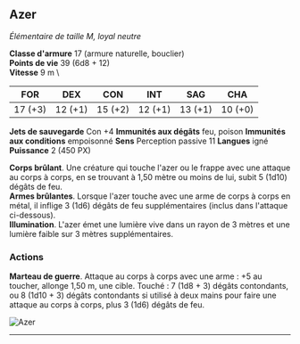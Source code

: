 ## Azer

_Élémentaire de taille M, loyal neutre_

**Classe d'armure** 17 (armure naturelle, bouclier) \
**Points de vie** 39 (6d8 + 12) \
**Vitesse** 9 m \

|  **FOR** | **DEX** | **CON**     | **INT** | **SAG** | **CHA**  |
|----------|---------|-------------|---------|---------|----------|
|  17 (+3) | 12 (+1) | 15 (+2)     | 12 (+1) | 13 (+1) | 10  (+0) |

**Jets de sauvegarde** Con +4
**Immunités aux dégâts** feu, poison
**Immunités aux conditions** empoisonné
**Sens** Perception passive 11
**Langues** igné
**Puissance** 2 (450 PX)

**Corps brûlant**. Une créature qui touche l'azer ou le frappe avec une attaque au corps à corps, en se trouvant à 1,50 mètre ou moins de lui, subit 5 (1d10) dégâts de feu. \
**Armes brûlantes**. Lorsque l'azer touche avec une arme de corps à corps en métal, il inflige 3 (1d6) dégâts de feu supplémentaires (inclus dans l'attaque ci-dessous). \
**Illumination**. L'azer émet une lumière vive dans un rayon de 3 mètres et une lumière faible sur 3 mètres supplémentaires.

### Actions

**Marteau de guerre**. Attaque au corps à corps avec une arme : +5 au toucher, allonge 1,50 m, une cible. Touché : 7 (1d8 + 3) dégâts contondants, ou 8 (1d10 + 3) dégâts contondants si utilisé à deux mains pour faire une attaque au corps à corps, plus 3 (1d6) dégâts de feu.

![Azer](images/azer.jpg)

--------------------------------------------------------------------------------